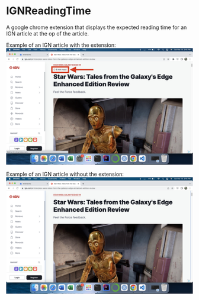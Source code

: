 # IGNReadingTime

A google chrome extension that displays the expected reading time for an IGN article at the op of the article.

Example of an IGN article with the extension:
![With Extension](images/WithExtension.png)

Example of an IGN article without the extension:
![No Extension](images/WithoutExtension.png)
